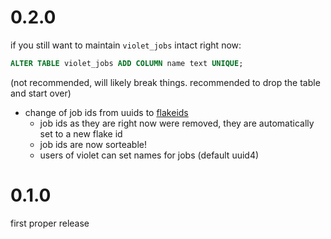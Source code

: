 # 0.2.0

if you still want to maintain `violet_jobs` intact right now:

```sql
ALTER TABLE violet_jobs ADD COLUMN name text UNIQUE;
```

(not recommended, will likely break things.
recommended to drop the table and start over)

 - change of job ids from uuids to [flakeids](https://gitlab.com/elixire/hail)
   - job ids as they are right now were removed, they are automatically set to a new flake id
   - job ids are now sorteable!
   - users of violet can set names for jobs (default uuid4)

# 0.1.0

first proper release
